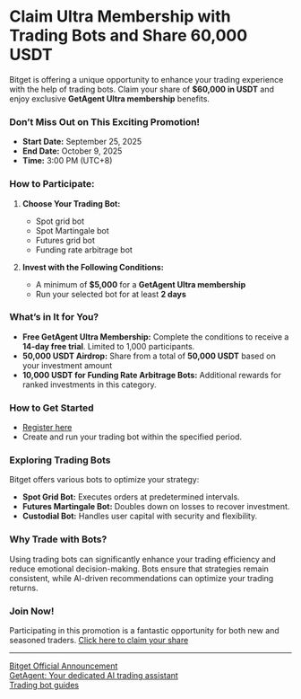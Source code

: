 # Claim Ultra Membership with Trading Bots and Share 60,000 USDT

Bitget is offering a unique opportunity to enhance your trading experience with the help of trading bots. Claim your share of **$60,000 in USDT** and enjoy exclusive **GetAgent Ultra membership** benefits.

### Don’t Miss Out on This Exciting Promotion!
- **Start Date:** September 25, 2025
- **End Date:** October 9, 2025
- **Time:** 3:00 PM (UTC+8)

### How to Participate:
1. **Choose Your Trading Bot:**
   - Spot grid bot
   - Spot Martingale bot
   - Futures grid bot
   - Funding rate arbitrage bot

2. **Invest with the Following Conditions:**
   - A minimum of **$5,000** for a **GetAgent Ultra membership**
   - Run your selected bot for at least **2 days**

### What’s in It for You?
- **Free GetAgent Ultra Membership:** Complete the conditions to receive a **14-day free trial**. Limited to 1,000 participants.
- **50,000 USDT Airdrop:** Share from a total of **50,000 USDT** based on your investment amount 
- **10,000 USDT for Funding Rate Arbitrage Bots:** Additional rewards for ranked investments in this category.

### How to Get Started
- [Register here](https://www.bitget.com/events/intro/new/11fa83dbbc6d563f87c1217b4153734c?color=dark)  
- Create and run your trading bot within the specified period.

### Exploring Trading Bots
Bitget offers various bots to optimize your strategy:
- **Spot Grid Bot:** Executes orders at predetermined intervals.
- **Futures Martingale Bot:** Doubles down on losses to recover investment.
- **Custodial Bot:** Handles user capital with security and flexibility.

### Why Trade with Bots?
Using trading bots can significantly enhance your trading efficiency and reduce emotional decision-making. Bots ensure that strategies remain consistent, while AI-driven recommendations can optimize your trading returns.

### Join Now!
Participating in this promotion is a fantastic opportunity for both new and seasoned traders. [Click here to claim your share](https://chain-base.xyz/claim-ultra-membership-with-trading-bots-and-share-60000-usdt)

---

[Bitget Official Announcement](https://www.bitget.com/support/articles/12560603838075)  
[GetAgent: Your dedicated AI trading assistant](https://www.bitget.com/events/bitget-getagent)  
[Trading bot guides](https://www.bitget.com/academy/crash-course-on-spot-grid)